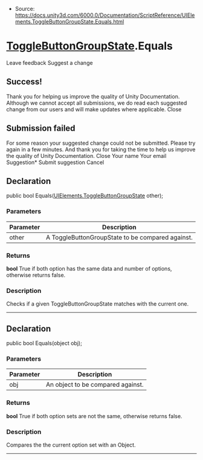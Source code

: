 * Source: https://docs.unity3d.com/6000.0/Documentation/ScriptReference/UIElements.ToggleButtonGroupState.Equals.html

#  [ToggleButtonGroupState](https://docs.unity3d.com/6000.0/Documentation/ScriptReference/UIElements.ToggleButtonGroupState.html).Equals
Leave feedback
Suggest a change
## Success!
Thank you for helping us improve the quality of Unity Documentation. Although we cannot accept all submissions, we do read each suggested change from our users and will make updates where applicable.
Close
## Submission failed
For some reason your suggested change could not be submitted. Please <a>try again</a> in a few minutes. And thank you for taking the time to help us improve the quality of Unity Documentation.
Close
Your name Your email Suggestion* Submit suggestion
Cancel
## Declaration
public bool Equals([UIElements.ToggleButtonGroupState](https://docs.unity3d.com/6000.0/Documentation/ScriptReference/UIElements.ToggleButtonGroupState.html) other); 
### Parameters
Parameter | Description  
---|---  
other | A ToggleButtonGroupState to be compared against.  
### Returns
**bool** True if both option has the same data and number of options, otherwise returns false. 
### Description
Checks if a given ToggleButtonGroupState matches with the current one. 
* * *
## Declaration
public bool Equals(object obj); 
### Parameters
Parameter | Description  
---|---  
obj | An object to be compared against.  
### Returns
**bool** True if both option sets are not the same, otherwise returns false. 
### Description
Compares the the current option set with an Object. 
* * *
